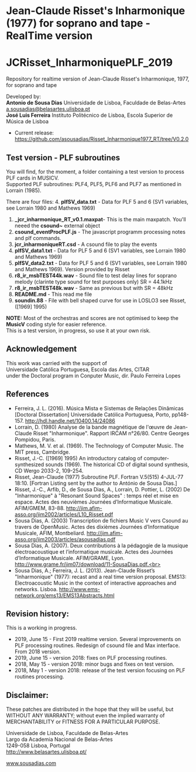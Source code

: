# Jean-Claude Risset's Inharmonique (1977) for soprano and tape - RealTime version
# JCRisset_InharmoniquePLF_2019
Repository for realtime version of Jean-Claude Risset's Inharmonique, 1977, for soprano and tape

Developed by:<br>
__Antonio de Sousa Dias__ Universidade de Lisboa, Faculdade de Belas-Artes a.sousadias@belasartes.ulisboa.pt<br>
__José Luis Ferreira__ Instituto Politécnico de Lisboa, Escola Superior de Música de Lisboa

- Current release: https://github.com/asousadias/Risset_Inharmonique1977_RT/tree/V0.2.0

## Test version - PLF subroutines
You will find, for the moment, a folder containing a test version to process PLF cards in MUSICV.<br>
Supported PLF subroutines: PLF4, PLF5, PLF6 and PLF7 as mentioned in Lorrain (1985).

There are four files:
4. __plfSV_data.txt__ - Data for PLF 5 and 6 (SV1 variables, see Lorrain 1980 and Mathews 1969)

1. __\_jcr_inharmonique_RT_v0.1.maxpat__- This is the main maxpatch. You'll neeed the __csound~__ external object
2. __csound_eventProcPLF.js__ - The javascript programm processing notes and plf commands.
3. __jcr_inharmoniqueRT.csd__ - A csound file to play the events
4. __plfSV_data1.txt__ - Data for PLF 5 and 6 (SV1 variables, see Lorrain 1980 and Mathews 1969)
5. __plfSV_data2.txt__ - Data for PLF 5 and 6 (SV1 variables, see Lorrain 1980 and Mathews 1969). Version provided by Risset
6. __r8_ir_msbTEST44k.wav__ - Sound file to test delay lines for soprano melody (clarinte type sound for test purposes only) SR = 44.1kHz
7. __r8_ir_msbTEST48k.wav__ - Same as previous but with SR = 48kHz
8. __README.md__ - This read me file
9. __soundin.88__ - File with bell shaped curve for use in LOSLO3 see Risset, (\[1969\] 1995)

__NOTE:__ Most of the orchestras and scores are not optimised to keep the __MusicV__ coding style for easier reference. <br>
This is a test version, in progress, so use it at your own risk.

## Acknowledgement
This work was carried with the support of<br>
Universidade Católica Portuguesa, Escola das Artes, CITAR<br>
under the Doctoral program in Conputer Music, dir. Paulo Ferreira Lopes


## References
- Ferreira, J. L. (2016). Música Mista e Sistemas de Relações Dinâmicas \[Doctoral Dissertation\] Universidade Católica Portuguesa, Porto, pp148-157. http://hdl.handle.net/10400.14/24086<br>
- Lorrain, D. (1980) Analyse de la bande magnétique de l'œuvre de Jean-Claude Risset "Inharmonique". Rapport IRCAM n°26/80. Centre Georges Pompidou, Paris.<br>
- Mathews, M. V. et al. (1969). The Technology of Computer Music. The MIT press, Cambridge.<br>
- Risset, J.-C. (\[1969\] 1995) An introductory catalog of computer-synthesized sounds (1969). The historical CD of digital sound synthesis, CD Wergo 2033-2, 109-254.<br>
- Risset, Jean-Claude (1977) Subroutine PLF. Fortran V.5(515) 4-JUL-77 18:10. \[Fortran Listing sent by the author to António de Sousa Dias.\]<br>
- Risset, J.-C., Arfib, D., de Sousa Dias, A., Lorrain, D. Pottier, L. (2002) De "Inharmonique" à "Resonant Sound Spaces" : temps réel et mise en espace. Actes des neuvièmes Journées d’Informatique Musicale. AFIM/GMEM, 83-88. http://jim.afim-asso.org/jim2002/articles/L10_Risset.pdf<br>
- Sousa Dias, A. (2003) Transcription de fichiers Music V vers Csound au travers de OpenMusic. Actes des dixièmes Journées d’Informatique Musicale, AFIM, Montbeliard. http://jim.afim-asso.org/jim2003/articles/asousadias.pdf<br>
- Sousa Dias, A. (2007). Deux contributions à la pédagogie de la musique électroacoustique et l’informatique musicale. Actes des Journées d’Informatique Musicale. AFIM/GRAME, Lyon.  http://www.grame.fr/jim07/download/11-SousaDias.pdf.<br>
- Sousa Dias, A.; Ferreira, J. L. (2013). Jean-Claude Risset’s "Inharmonique" (1977): recast and a real time version proposal. EMS13: Electroacoustic Music in the context of interactive approaches and networks. Lisboa. http://www.ems-network.org/ems13/EMS13Abstracts.html<br>


## Revision history:
This is a working in progress.
- 2019, June 15 - First 2019 realtime version. Several improvements on PLF processing routines. Redesign of csound file and Max interface. From 2018 version.
- 2019, June 15 - version 2018: fixes on  PLF processing routines.
- 2018, May 15 - version 2018: minor bugs and fixes on test version.
- 2018, May 1 - version 2018: release of the test version focusing on PLF routines processing.


## Disclaimer:
These patches are distributed in the hope that they will be useful, but WITHOUT ANY WARRANTY; without even the implied warranty of MERCHANTABILITY or FITNESS FOR A PARTICULAR PURPOSE.




Universidade de Lisboa, Faculdade de Belas-Artes<br>
Largo da Academia Nacional de Belas-Artes<br>
1249-058 Lisboa, Portugal<br>
http://www.belasartes.ulisboa.pt/

www.sousadias.com
